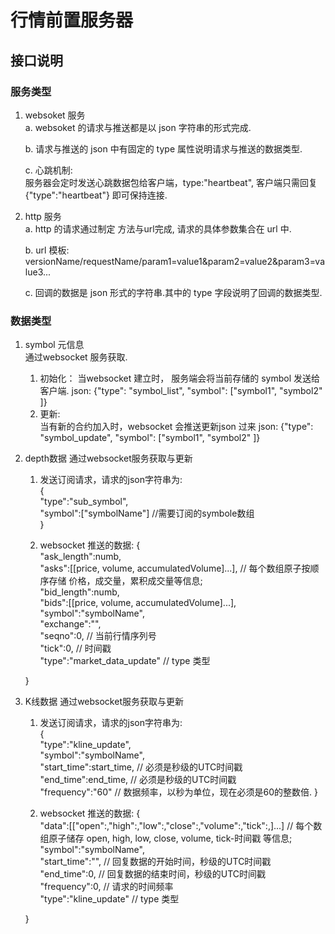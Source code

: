 # 行情前置服务器

## 接口说明

### 服务类型

1. websoket 服务  
   a. websoket 的请求与推送都是以 json 字符串的形式完成. 

   b. 请求与推送的 json 中有固定的 type 属性说明请求与推送的数据类型.

   c. 心跳机制:  
    服务器会定时发送心跳数据包给客户端，type:"heartbeat", 客户端只需回复 {"type":"heartbeat"} 即可保持连接.

2. http 服务  
   a. http 的请求通过制定 方法与url完成, 请求的具体参数集合在 url 中.

   b. url 模板: versionName/requestName/param1=value1&param2=value2&param3=value3...

   c. 回调的数据是 json 形式的字符串.其中的 type 字段说明了回调的数据类型.

### 数据类型
1. symbol 元信息  
   通过websocket 服务获取.  
   1) 初始化： 当websocket 建立时， 服务端会将当前存储的 symbol 发送给客户端. 
        json: {"type": "symbol_list", "symbol": ["symbol1", "symbol2" ]}
   2) 更新:  
       当有新的合约加入时，websocket 会推送更新json 过来
       json: {"type": "symbol_update", "symbol": ["symbol1", "symbol2" ]}

2. depth数据 
    通过websocket服务获取与更新
    1) 发送订阅请求，请求的json字符串为:  
    {  
        "type":"sub_symbol",  
        "symbol":["symbolName"]  //需要订阅的symbole数组   
    }  

    2) websocket 推送的数据:
    {  
        "ask_length":numb,  
        "asks":[[price, volume, accumulatedVolume]...],  // 每个数组原子按顺序存储 价格，成交量，累积成交量等信息;  
        "bid_length":numb,  
        "bids":[[price, volume, accumulatedVolume]...],  
        "symbol":"symbolName",  
        "exchange":"",  
        "seqno":0,  // 当前行情序列号  
        "tick":0,   // 时间戳  
        "type":"market_data_update"     // type 类型   

    }

3. K线数据
    通过websocket服务获取与更新
    1) 发送订阅请求，请求的json字符串为:     
    {   
        "type":"kline_update",    
        "symbol":"symbolName",  
        "start_time":start_time,    // 必须是秒级的UTC时间戳   
        "end_time":end_time,        // 必须是秒级的UTC时间戳  
        "frequency":"60"            // 数据频率，以秒为单位，现在必须是60的整数倍.
    }

    2) websocket 推送的数据:
    {  
        "data":[["open":,"high":,"low":,"close":,"volume":,"tick":,]...]  // 每个数组原子储存 open, high, low, close, volume, tick-时间戳 等信息;
        "symbol":"symbolName",    
        "start_time":"",    // 回复数据的开始时间，秒级的UTC时间戳   
        "end_time":0,       // 回复数据的结束时间，秒级的UTC时间戳   
        "frequency":0,      // 请求的时间频率  
        "type":"kline_update"     // type 类型   

    }    